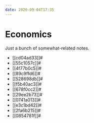 ```yaml
---
date: 2020-09-04T17:35
---
```


# Economics

Just a bunch of somewhat-related notes.

* [[cd04ad33]]#
* [[55c1057c]]#
* [[4f77b0c5]]#
* [[89c9ffd6]]#
* [[528698db]]#
* [[f5b40ac3]]#
* [[678f0cc2]]#
* [[29ee2b73]]#
* [[0741a013]]#
* [[e3c1bd42]]#
* [[2fa6b215]]#
* [[0854781f]]#
